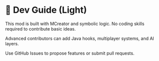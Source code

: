 # 🔧 Dev Guide (Light)

This mod is built with MCreator and symbolic logic. No coding skills required to contribute basic ideas.

Advanced contributors can add Java hooks, multiplayer systems, and AI layers.

Use GitHub Issues to propose features or submit pull requests.
